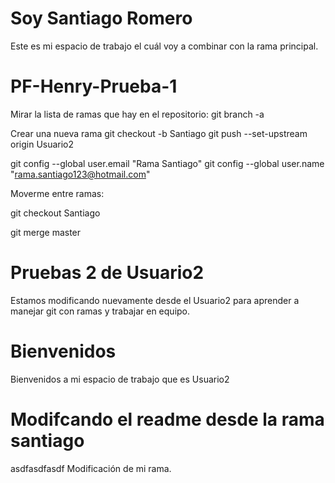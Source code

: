 # Soy Santiago Romero

Este es mi espacio de trabajo el cuál voy a combinar con la rama principal.
# PF-Henry-Prueba-1

Mirar la lista de ramas que hay en el repositorio:
git branch -a

Crear una nueva rama
git checkout -b Santiago
git push --set-upstream origin Usuario2

git config --global user.email "Rama Santiago"
git config --global user.name "rama.santiago123@hotmail.com"

Moverme entre ramas:

git checkout Santiago

git merge master

# Pruebas 2 de Usuario2

Estamos modificando nuevamente desde el Usuario2 para aprender a manejar git con ramas y trabajar en equipo.

# Bienvenidos

Bienvenidos a mi espacio de trabajo que es Usuario2

# Modifcando el readme desde la rama santiago

asdfasdfasdf
Modificación de mi rama.
